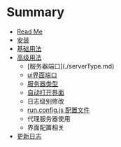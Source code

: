 # Summary

* [Read Me](README.md)
* [安装](docs/install.md)
* [基础用法](docs/base.md)
* [高级用法](docs/advance.md)
  * \[服务器端口\]\(./serverType.md\)
  * [ui界面端口](advance/uiPort.md)
  * [服务器类型](advance/serverType.md)
  * [自动打开界面](advance/zi-dong-da-kai-jie-mian.md)
  * 日志级别修改
  * [run.config.js 配置文件](advance/runconfigjs-pei-zhi-wen-jian.md)
  * 代理服务器使用
  * 界面配置相关
* [更新日志](./updateinfo.md)



